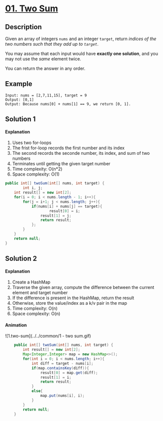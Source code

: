 # [01. Two Sum](https://leetcode.com/problems/two-sum/)

## Description

Given an array of integers `nums` and an integer `target`, return *indices of the two numbers such that they add up to `target`*.

You may assume that each input would have **exactly one solution**, and you may not use the *same* element twice.

You can return the answer in any order.

## Example

```
Input: nums = [2,7,11,15], target = 9
Output: [0,1]
Output: Because nums[0] + nums[1] == 9, we return [0, 1].
```

## Solution 1

#### Explanation

1. Uses two for-loops
2. The frist for-loop records the first number and its index
3. The second records the seconde number, its index, and sum of two numbers
4. Terminates until getting the given target number
5. Time complexity: O(n*2)
6. Space complexity: O(1)

```java
public int[] twoSum(int[] nums, int target) {
		int i, j;
    int result[] = new int[2];
    for(i = 0; i < nums.length - 1; i++){
        for(j = i+1; j < nums.length; j++){
            if(nums[i] + nums[j] == target){
            		result[0] = i;
                result[1] = j;
                return result;
            };
        }
    }
    return null;
}    
```

## Solution 2

#### Explanation

1. Create a HashMap
2. Traverse the given array, compute the difference between the current element and target number
3. If the difference is present in the HashMap, return the result
4. Otherwise, store the value/index as a k/v pair in the map
5. Time complexity: O(n)
6. Space complexity: O(n)

#### Animation

![1.two-sum](../../common/1 - two sum.gif)

```java
    public int[] twoSum(int[] nums, int target) {
        int result[] = new int[2];
        Map<Integer,Integer> map = new HashMap<>();
        for(int i = 0; i < nums.length; i++){
            int diff = target - nums[i];
            if(map.containsKey(diff)){
                result[0] = map.get(diff);
                result[1] = i;
                return result;
            }
            else{
                map.put(nums[i], i);
            }
        }
        return null;
    }    
```

